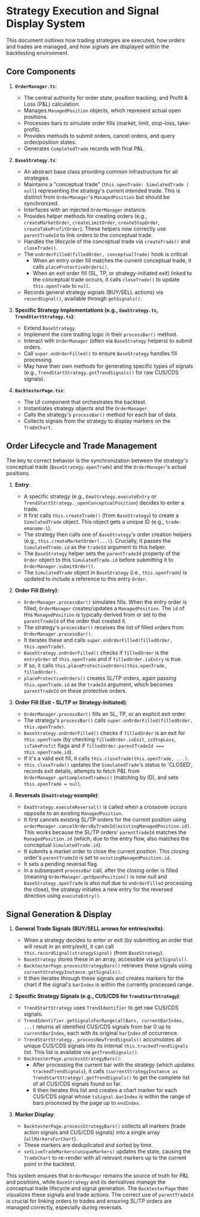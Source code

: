 # Strategy Execution and Signal Display System

This document outlines how trading strategies are executed, how orders and trades are managed, and how signals are displayed within the backtesting environment.

## Core Components

1.  **`OrderManager.ts`**:
    *   The central authority for order state, position tracking, and Profit & Loss (P&L) calculation.
    *   Manages `ManagedPosition` objects, which represent actual open positions.
    *   Processes bars to simulate order fills (market, limit, stop-loss, take-profit).
    *   Provides methods to submit orders, cancel orders, and query order/position states.
    *   Generates `CompletedTrade` records with final P&L.

2.  **`BaseStrategy.ts`**:
    *   An abstract base class providing common infrastructure for all strategies.
    *   Maintains a "conceptual trade" (`this.openTrade: SimulatedTrade | null`) representing the strategy's current intended trade. This is distinct from `OrderManager`'s `ManagedPosition` but should be synchronized.
    *   Interfaces with an injected `OrderManager` instance.
    *   Provides helper methods for creating orders (e.g., `createMarketOrder`, `createLimitOrder`, `createStopOrder`, `createTakeProfitOrder`). These helpers now correctly use `parentTradeId` to link orders to the conceptual trade.
    *   Handles the lifecycle of the conceptual trade via `createTrade()` and `closeTrade()`.
    *   The `onOrderFilled(filledOrder, conceptualTrade)` hook is critical:
        *   When an entry order fill matches the current conceptual trade, it calls `placeProtectiveOrders()`.
        *   When an exit order fill (SL, TP, or strategy-initiated exit) linked to the conceptual trade occurs, it calls `closeTrade()` to update `this.openTrade` to `null`.
    *   Records general strategy signals (BUY/SELL actions) via `recordSignal()`, available through `getSignals()`.

3.  **Specific Strategy Implementations (e.g., `EmaStrategy.ts`, `TrendStartStrategy.ts`)**:
    *   Extend `BaseStrategy`.
    *   Implement the core trading logic in their `processBar()` method.
    *   Interact with `OrderManager` (often via `BaseStrategy` helpers) to submit orders.
    *   Call `super.onOrderFilled()` to ensure `BaseStrategy` handles fill processing.
    *   May have their own methods for generating specific types of signals (e.g., `TrendStartStrategy.getTrendSignals()` for raw CUS/CDS signals).

4.  **`BacktesterPage.tsx`**:
    *   The UI component that orchestrates the backtest.
    *   Instantiates strategy objects and the `OrderManager`.
    *   Calls the strategy's `processBar()` method for each bar of data.
    *   Collects signals from the strategy to display markers on the `TradeChart`.

## Order Lifecycle and Trade Management

The key to correct behavior is the synchronization between the strategy's conceptual trade (`BaseStrategy.openTrade`) and the `OrderManager`'s actual positions.

1.  **Entry**:
    *   A specific strategy (e.g., `EmaStrategy.executeEntry` or `TrendStartStrategy._openConceptualPosition`) decides to enter a trade.
    *   It first calls `this.createTrade()` (from `BaseStrategy`) to create a `SimulatedTrade` object. This object gets a unique ID (e.g., `trade-emaname-1`).
    *   The strategy then calls one of `BaseStrategy`'s order creation helpers (e.g., `this.createMarketOrder(...)`). Crucially, it passes the `SimulatedTrade.id` as the `tradeId` argument to this helper.
    *   The `BaseStrategy` helper sets the `parentTradeId` property of the `Order` object to this `SimulatedTrade.id` before submitting it to `OrderManager.submitOrder()`.
    *   The `SimulatedTrade` object in `BaseStrategy` (i.e., `this.openTrade`) is updated to include a reference to this entry `Order`.

2.  **Order Fill (Entry)**:
    *   `OrderManager.processBar()` simulates fills. When the entry order is filled, `OrderManager` creates/updates a `ManagedPosition`. The `id` of this `ManagedPosition` is typically derived from or set to the `parentTradeId` of the order that created it.
    *   The strategy's `processBar()` receives the list of filled orders from `OrderManager.processBar()`.
    *   It iterates these and calls `super.onOrderFilled(filledOrder, this.openTrade)`.
    *   `BaseStrategy.onOrderFilled()` checks if `filledOrder` is the `entryOrder` of `this.openTrade` and if `filledOrder.isEntry` is true.
    *   If so, it calls `this.placeProtectiveOrders(this.openTrade, filledOrder)`.
    *   `placeProtectiveOrders()` creates SL/TP orders, again passing `this.openTrade.id` as the `tradeId` argument, which becomes `parentTradeId` on these protective orders.

3.  **Order Fill (Exit - SL/TP or Strategy-Initiated)**:
    *   `OrderManager.processBar()` fills an SL, TP, or an explicit exit order.
    *   The strategy's `processBar()` calls `super.onOrderFilled(filledOrder, this.openTrade)`.
    *   `BaseStrategy.onOrderFilled()` checks if `filledOrder` is an exit for `this.openTrade` (by checking `filledOrder.isExit`, `isStopLoss`, `isTakeProfit` flags and if `filledOrder.parentTradeId === this.openTrade.id`).
    *   If it's a valid exit fill, it calls `this.closeTrade(this.openTrade, ...)`.
    *   `this.closeTrade()` updates the `SimulatedTrade`'s status to 'CLOSED', records exit details, attempts to fetch P&L from `OrderManager.getCompletedTrades()` (matching by ID), and sets `this.openTrade = null`.

4.  **Reversals (`EmaStrategy` example)**:
    *   `EmaStrategy.executeReversal()` is called when a crossover occurs opposite to an existing `ManagedPosition`.
    *   It first cancels existing SL/TP orders for the current position using `orderManager.cancelOrdersByTradeId(existingManagedPosition.id)`. This works because the SL/TP orders' `parentTradeId` matches the `ManagedPosition.id` (which, due to the entry flow, also matches the conceptual `SimulatedTrade.id`).
    *   It submits a market order to close the current position. This closing order's `parentTradeId` is set to `existingManagedPosition.id`.
    *   It sets a pending reversal flag.
    *   In a subsequent `processBar` call, after the closing order is filled (meaning `OrderManager.getOpenPosition()` is now null and `BaseStrategy.openTrade` is also null due to `onOrderFilled` processing the close), the strategy initiates a new entry for the reversed direction using `executeEntry()`.

## Signal Generation & Display

1.  **General Trade Signals (BUY/SELL arrows for entries/exits)**:
    *   When a strategy decides to enter or exit (by submitting an order that will result in an entry/exit), it can call `this.recordSignal(strategySignal)` (from `BaseStrategy`).
    *   `BaseStrategy` stores these in an array, accessible via `getSignals()`.
    *   `BacktesterPage.processStrategyBars()` retrieves these signals using `currentStrategyInstance.getSignals()`.
    *   It then iterates through these signals and creates markers for the chart if the signal's `barIndex` is within the currently processed range.

2.  **Specific Strategy Signals (e.g., CUS/CDS for `TrendStartStrategy`)**:
    *   `TrendStartStrategy` uses `TrendIdentifier` to get raw CUS/CDS signals.
    *   `TrendIdentifier.getSignalsForRange(allBars, currentBarIndex, ...)` returns all identified CUS/CDS signals from bar 0 up to `currentBarIndex`, each with its original `barIndex` of occurrence.
    *   `TrendStartStrategy._processNewTrendSignals()` accumulates all unique CUS/CDS signals into its internal `this.trackedTrendSignals` list. This list is available via `getTrendSignals()`.
    *   `BacktesterPage.processStrategyBars()`:
        *   After processing the current bar with the strategy (which updates `trackedTrendSignals`), it calls `(currentStrategyInstance as TrendStartStrategy).getTrendSignals()` to get the complete list of all CUS/CDS signals found so far.
        *   It then iterates this list and creates a chart marker for each CUS/CDS signal whose `tsSignal.barIndex` is within the range of bars processed by the page up to `endIndex`.

3.  **Marker Display**:
    *   `BacktesterPage.processStrategyBars()` collects all markers (trade action signals and CUS/CDS signals) into a single array (`allMarkersForChart`).
    *   These markers are deduplicated and sorted by time.
    *   `setLiveTradeMarkers(uniqueMarkers)` updates the state, causing the `TradeChart` to re-render with all relevant markers up to the current point in the backtest.

This system ensures that `OrderManager` remains the source of truth for P&L and positions, while `BaseStrategy` and its derivatives manage the conceptual trade lifecycle and signal generation. The `BacktesterPage` then visualizes these signals and trade actions. The correct use of `parentTradeId` is crucial for linking orders to trades and ensuring SL/TP orders are managed correctly, especially during reversals.
